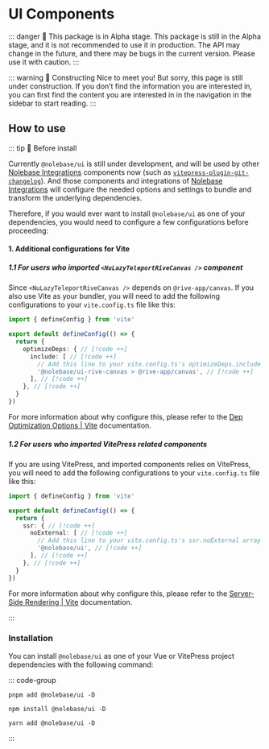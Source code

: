 <script setup>
import { NuButton } from '@nolebase/ui'
</script>

# UI Components <Badge type="danger" text="Alpha" />

::: danger 🛑 This package is in Alpha stage.
This package is still in the Alpha stage, and it is not recommended to use it in production. The API may change in the future, and there may be bugs in the current version. Please use it with caution.
:::

::: warning 🚧 Constructing
Nice to meet you! But sorry, this page is still under construction. If you don’t find the information you are interested in, you can first find the content you are interested in in the navigation in the sidebar to start reading.
:::

## How to use

::: tip 🙋 Before install

Currently `@nolebase/ui` is still under development, and will be used by other [Nolebase Integrations](https://nolebase-integrations.ayaka.io) components now (such as [`vitepress-plugin-git-changelog`](/pages/en/integrations/vitepress-plugin-git-changelog/)). And those components and integrations of [Nolebase Integrations](https://nolebase-integrations.ayaka.io) will configure the needed options and settings to bundle and transform the underlying dependencies.

Therefore, if you would ever want to install `@nolebase/ui` as one of your dependencies, you would need to configure a few configurations before proceeding:

#### 1. Additional configurations for Vite

##### 1.1 For users who imported `<NuLazyTeleportRiveCanvas />` component

Since `<NuLazyTeleportRiveCanvas />` depends on `@rive-app/canvas`. If you also use Vite as your bundler, you will need to add the following configurations to your `vite.config.ts` file like this:

```typescript twoslash
import { defineConfig } from 'vite'

export default defineConfig(() => {
  return {
    optimizeDeps: { // [!code ++]
      include: [ // [!code ++]
        // Add this line to your vite.config.ts's optimizeDeps.include array // [!code ++]
        '@nolebase/ui-rive-canvas > @rive-app/canvas', // [!code ++]
      ], // [!code ++]
    }, // [!code ++]
  }
})
```

For more information about why configure this, please refer to the [Dep Optimization Options | Vite](https://vitejs.dev/config/dep-optimization-options.html#optimizedeps-exclude) documentation.

##### 1.2 For users who imported VitePress related components

If you are using VitePress, and imported components relies on VitePress, you will need to add the following configurations to your `vite.config.ts` file like this:

```typescript twoslash
import { defineConfig } from 'vite'

export default defineConfig(() => {
  return {
    ssr: { // [!code ++]
      noExternal: [ // [!code ++]
        // Add this line to your vite.config.ts's ssr.noExternal array // [!code ++]
        '@nolebase/ui', // [!code ++]
      ], // [!code ++]
    }, // [!code ++]
  }
})
```

For more information about why configure this, please refer to the [Server-Side Rendering | Vite](https://vitejs.dev/guide/ssr.html#ssr-externals) documentation.

:::

### Installation

You can install `@nolebase/ui` as one of your Vue or VitePress project dependencies with the following command:

::: code-group

```shell [pnpm]
pnpm add @nolebase/ui -D
```

```shell [npm]
npm install @nolebase/ui -D
```

```shell [yarn]
yarn add @nolebase/ui -D
```

:::
